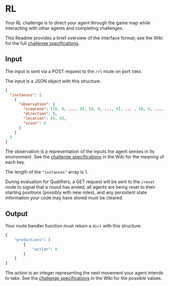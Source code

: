 # RL

Your RL challenge is to direct your agent through the game map while interacting with other agents and completing challenges.

This Readme provides a brief overview of the interface format; see the Wiki for the full [challenge specifications](https://github.com/til-ai/til-25/wiki/Challenge-specifications).

## Input

The input is sent via a POST request to the `/rl` route on port `5004`.

The input is a JSON object with this structure:

```JSON
{
  "instances": [
    {
      "observation": {
        "viewcone": [[0, 0, ..., 0], [0, 0, ..., 0], ... , [0, 0, ..., 0]],
        "direction": 0,
        "location": [0, 0],
        "scout": 0
      }
    }
  ]
}
```

The observation is a representation of the inputs the agent senses in its environment. See the [challenge specifications](https://github.com/til-ai/til-25/wiki/Challenge-specifications) in the Wiki for the meaning of each key.

The length of the `"instances"` array is 1.

During evaluation for Qualifiers, a GET request will be sent to the `/reset` route to signal that a round has ended, all agents are being reset to their starting positions (possibly with new roles), and any persistent state information your code may have stored must be cleared.

## Output

Your route handler function must return a `dict` with this structure:

```Python
{
    "predictions": [
        {
            "action": 0
        }
    ]
}
```

The action is an integer representing the next movement your agent intends to take. See the [challenge specifications](https://github.com/til-ai/til-25/wiki/Challenge-specifications) in the Wiki for the possible values.
